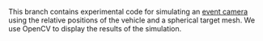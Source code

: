 This branch contains experimental code for simulating an [event
camera](http://rpg.ifi.uzh.ch/research_dvs.html) using the relative positions
of the vehicle and a spherical target mesh.  We use OpenCV to display the
results of the simulation.
